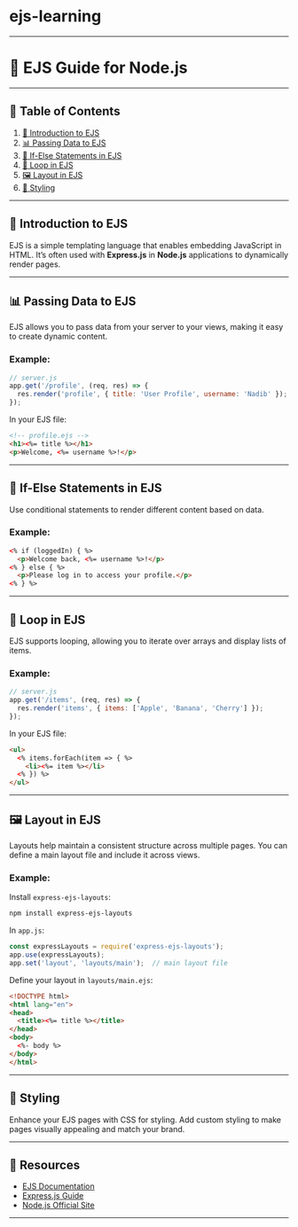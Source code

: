 # ejs-learning

---

# 📘 EJS Guide for Node.js

---

## 📝 Table of Contents

1. [📖 Introduction to EJS](#-introduction-to-ejs)
2. [📊 Passing Data to EJS](#-passing-data-to-ejs)
3. [🔀 If-Else Statements in EJS](#-if-else-statements-in-ejs)
4. [🔄 Loop in EJS](#-loop-in-ejs)
5. [🖼️ Layout in EJS](#-layout-in-ejs)
6. [🎨 Styling](#-styling)

---

## 📖 Introduction to EJS

EJS is a simple templating language that enables embedding JavaScript in HTML. It’s often used with **Express.js** in **Node.js** applications to dynamically render pages.

---

## 📊 Passing Data to EJS

EJS allows you to pass data from your server to your views, making it easy to create dynamic content.

### Example:

```javascript
// server.js
app.get('/profile', (req, res) => {
  res.render('profile', { title: 'User Profile', username: 'Nadib' });
});
```

In your EJS file:

```html
<!-- profile.ejs -->
<h1><%= title %></h1>
<p>Welcome, <%= username %>!</p>
```

---

## 🔀 If-Else Statements in EJS

Use conditional statements to render different content based on data.

### Example:

```html
<% if (loggedIn) { %>
  <p>Welcome back, <%= username %>!</p>
<% } else { %>
  <p>Please log in to access your profile.</p>
<% } %>
```

---

## 🔄 Loop in EJS

EJS supports looping, allowing you to iterate over arrays and display lists of items.

### Example:

```javascript
// server.js
app.get('/items', (req, res) => {
  res.render('items', { items: ['Apple', 'Banana', 'Cherry'] });
});
```

In your EJS file:

```html
<ul>
  <% items.forEach(item => { %>
    <li><%= item %></li>
  <% }) %>
</ul>
```

---

## 🖼️ Layout in EJS

Layouts help maintain a consistent structure across multiple pages. You can define a main layout file and include it across views.

### Example:

Install `express-ejs-layouts`:

```bash
npm install express-ejs-layouts
```

In `app.js`:

```javascript
const expressLayouts = require('express-ejs-layouts');
app.use(expressLayouts);
app.set('layout', 'layouts/main');  // main layout file
```

Define your layout in `layouts/main.ejs`:

```html
<!DOCTYPE html>
<html lang="en">
<head>
  <title><%= title %></title>
</head>
<body>
  <%- body %>
</body>
</html>
```

---

## 🎨 Styling

Enhance your EJS pages with CSS for styling. Add custom styling to make pages visually appealing and match your brand.

---

## 🔗 Resources

- [EJS Documentation](https://ejs.co/)
- [Express.js Guide](https://expressjs.com/)
- [Node.js Official Site](https://nodejs.org/)

--- 

